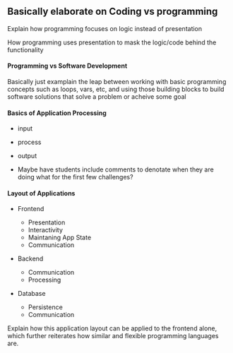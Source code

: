 ## Basically elaborate on Coding vs programming

Explain how programming focuses on logic instead of presentation


How programming uses presentation to mask the logic/code behind the functionality


#### Programming vs Software Development

Basically just examplain the leap between working with basic programming concepts such as loops, vars, etc, 
and using those building blocks to build software solutions that solve a problem or acheive some goal

#### Basics of Application Processing

- input 
- process
- output

- Maybe have students include comments to denotate when they are doing what for the first few challenges?

#### Layout of Applications

- Frontend 

    - Presentation
    - Interactivity
    - Maintaning App State
    - Communication

- Backend
    
    - Communication
    - Processing

- Database

    - Persistence
    - Communication

Explain how this application layout can be applied to the frontend alone, which further reiterates how similar and flexible programming languages are.
